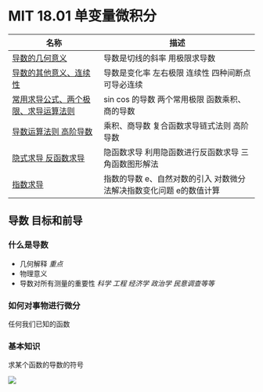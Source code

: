 # MIT 18.01 单变量微积分

| 名称 | 描述 |
| - | - |
| [导数的几何意义](Unit1/README.md) | 导数是切线的斜率 用极限求导数 |
| [导数的其他意义、连续性](Unit2/README.md) | 导数是变化率 左右极限 连续性 四种间断点 可导必连续 |
| [常用求导公式、两个极限、求导运算法则](Unit3/README.md) | sin cos 的导数 两个常用极限 函数乘积、商的导数 |
| [导数运算法则 高阶导数](Unit4/README.md) | 乘积、商导数 复合函数求导链式法则 高阶导数 |
| [隐式求导 反函数求导](Unit5/README.md) | 隐函数求导 利用隐函数进行反函数求导 三角函数图形解法 |
| [指数求导](Unit6/README.md) | 指数的导数 e、自然对数的引入 对数微分法解决指数变化问题 e的数值计算 |

## 导数 目标和前导

### 什么是导数

* 几何解释 *重点* 
* 物理意义
* 导数对所有测量的重要性 *科学 工程 经济学 政治学 民意调查等等*

### 如何对事物进行微分

任何我们已知的函数

### 基本知识

求某个函数的导数的符号

![](img/4b18adfc.png)


